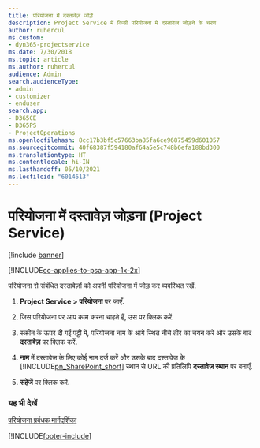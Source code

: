 ```yaml
---
title: परियोजना में दस्तावेज़ जोड़ें
description: Project Service में किसी परियोजना में दस्तावेज़ जोड़ने के चरण
author: ruhercul
ms.custom:
- dyn365-projectservice
ms.date: 7/30/2018
ms.topic: article
ms.author: ruhercul
audience: Admin
search.audienceType:
- admin
- customizer
- enduser
search.app:
- D365CE
- D365PS
- ProjectOperations
ms.openlocfilehash: 8cc17b3bf5c57663ba85fa6ce96875459d601057
ms.sourcegitcommit: 40f68387f594180af64a5e5c748b6efa188bd300
ms.translationtype: HT
ms.contentlocale: hi-IN
ms.lasthandoff: 05/10/2021
ms.locfileid: "6014613"
---
```

# <a name="add-documents-to-a-project-project-service"></a>परियोजना में दस्तावेज़ जोड़ना (Project Service)

[!include [banner](../includes/psa-now-project-operations.md)]

[!INCLUDE[cc-applies-to-psa-app-1x-2x](../includes/cc-applies-to-psa-app-1x-2x.md)]

परियोजना से संबंधित दस्तावेज़ों को अपनी परियोजना में जोड़ कर व्यवस्थित रखें.  
  
1. **Project Service > परियोजना** पर जाएँ.  
  
2. जिस परियोजना पर आप काम करना चाहते हैं, उस पर क्लिक करें.  
  
3. स्क्रीन के ऊपर दी गई पट्टी में, परियोजना नाम के आगे स्थित नीचे तीर का चयन करें और उसके बाद **दस्तावेज़** पर क्लिक करें.  
  
4. **नाम** में दस्तावेज़ के लिए कोई नाम दर्ज करें और उसके बाद दस्तावेज़ के [!INCLUDE[pn_SharePoint_short](../includes/pn-sharepoint-short.md)] स्थान से URL की प्रतिलिपि **दस्तावेज़ स्थान** पर बनाएँ.  
  
5. **सहेजें** पर क्लिक करें.  
  
### <a name="see-also"></a>यह भी देखें  
 [परियोजना प्रबंधक मार्गदर्शिका](../psa/project-manager-guide.md)


[!INCLUDE[footer-include](../includes/footer-banner.md)]